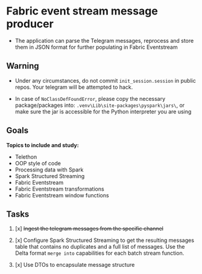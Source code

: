 # Fabric event stream message producer

- The application can parse the Telegram messages, reprocess and store them in JSON format for further populating in Fabric Eventstream 

## Warning
- Under any circumstances, do not commit `init_session.session` in public repos. Your telegram will be attempted to hack.

- In case of `NoClassDefFoundError`, please copy the necessary package/packages into: 
`.venv\Lib\site-packages\pyspark\jars\`, or make sure the jar is accessible for the Python interpreter you are using


## Goals

**Topics to include and study:**
- Telethon
- OOP style of code
- Processing data with Spark
- Spark Structured Streaming
- Fabric Eventstream
- Fabric Eventstream transformations
- Fabric Eventstream window functions

## Tasks

1. [x] ~~Ingest the telegram messages from the specific channel~~

2. [x] Configure Spark Structured Streaming to get 
the resulting messages table that contains no duplicates 
and a full list of messages. Use the Delta format `merge into` 
capabilities for each batch stream function. 

3. [x] Use DTOs to encapsulate message structure

